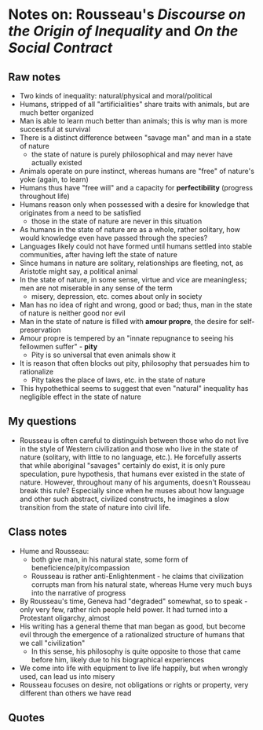 Notes on: Rousseau's *Discourse on the Origin of Inequality* and *On the Social Contract*
========================================

## Raw notes ##

* Two kinds of inequality: natural/physical and moral/political
* Humans, stripped of all "artificialities" share traits with animals, but are much better organized
* Man is able to learn much better than animals; this is why man is more successful at survival
* There is a distinct difference between "savage man" and man in a state of nature
    * the state of nature is purely philosophical and may never have actually existed
* Animals operate on pure instinct, whereas humans are "free" of nature's yoke (again, to learn)
* Humans thus have "free will" and a capacity for **perfectibility** (progress throughout life)
* Humans reason only when possessed with a desire for knowledge that originates from a need to be satisfied
    * those in the state of nature are never in this situation
* As humans in the state of nature are as a whole, rather solitary, how would knowledge even have passed through the species?
* Languages likely could not have formed until humans settled into stable communities, after having left the state of nature
* Since humans in nature are solitary, relationships are fleeting, not, as Aristotle might say, a political animal
* In the state of nature, in some sense, virtue and vice are meaningless; men are not miserable in any sense of the term
    * misery, depression, etc. comes about only in society
* Man has no idea of right and wrong, good or bad; thus, man in the state of nature is neither good nor evil
* Man in the state of nature is filled with **amour propre**, the desire for self-preservation
* Amour propre is tempered by an "innate repugnance to seeing his fellowmen suffer" - **pity**
    * Pity is so universal that even animals show it
* It is reason that often blocks out pity, philosophy that persuades him to rationalize
    * Pity takes the place of laws, etc. in the state of nature
* This hypothethical seems to suggest that even "natural" inequality has negligible effect in the state of nature

## My questions ##

* Rousseau is often careful to distinguish between those who do not live in the style of Western civilization and those
    who live in the state of nature (solitary, with little to no language, etc.). He forcefully asserts that while aboriginal "savages"
    certainly do exist, it is only pure speculation, pure hypothesis, that humans ever existed in the state of nature. However, throughout 
    many of his arguments, doesn't Rousseau break this rule? Especially since when he muses about how language and other such abstract, civilized
    constructs, he imagines a slow transition from the state of nature into civil life.

## Class notes ##

* Hume and Rousseau:
    * both give man, in his natural state, some form of beneficience/pity/compassion
    * Rousseau is rather anti-Enlightenment - he claims that civilization corrupts man from his natural state,
        whereas Hume very much buys into the narrative of progress
* By Rousseau's time, Geneva had "degraded" somewhat, so to speak - only very few, rather rich people held power. It had
    turned into a Protestant oligarchy, almost
* His writing has a general theme that man began as good, but become evil through the emergence of a rationalized structure of humans
    that we call "civilization"
    * In this sense, his philosophy is quite opposite to those that came before him, likely due to his biographical experiences
* We come into life with equipment to live life happily, but when wrongly used, can lead us into misery
* Rousseau focuses on desire, not obligations or rights or property, very different than others we have read


## Quotes ##



